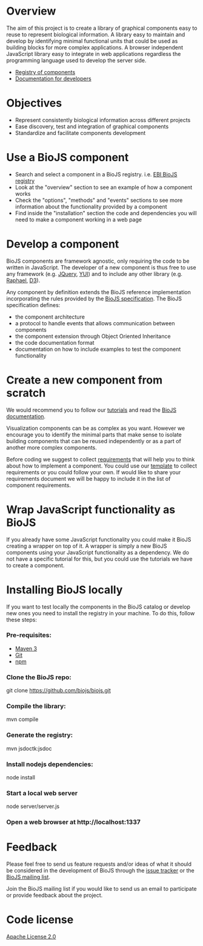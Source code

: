 # Overview
The aim of this project is to create a library of graphical components easy to reuse to represent biological information. A library easy to maintain and develop by identifying minimal functional units that could be used as building blocks for more complex applications. A browser independent JavaScript library easy to integrate in web applications regardless the programming language used to develop the server side.

* [Registry of components](http://www.ebi.ac.uk/Tools/biojs/registry)
* [Documentation for developers](https://github.com/biojs/biojs/wiki/Documentation)

# Objectives
* Represent consistently biological information across different projects
* Ease discovery, test and integration of graphical components
* Standardize and facilitate components development

# Use a BioJS component
* Search and select a component in a BioJS registry. i.e. [EBI BioJS registry](http://www.ebi.ac.uk/Tools/biojs/registry/components.html)
* Look at the "overview" section to see an example of how a component works
* Check the "options", "methods" and "events" sections to see more information about the functionality provided by a component
* Find inside the "installation" section the code and dependencies you will need to make a component working in a web page

# Develop a component
BioJS components are framework agnostic, only requiring the code to be written in JavaScript. The developer of a new component is thus free to use any framework (e.g. [JQuery](http://jquery.com/), [YUI](http://yuilibrary.com/)) and to include any other library (e.g. [Raphael](http://raphaeljs.com/), [D3](http://d3js.org/)).

Any component by definition extends the BioJS reference implementation incorporating the rules provided by the [BioJS specification](https://docs.google.com/document/d/1gG036Bvwl4i-KX5BTHddGzeE_5eospL-864BrnsAS_s/edit). The BioJS specification defines:

* the component architecture
* a protocol to handle events that allows communication between components
* the component extension through Object Oriented Inheritance
* the code documentation format
* documentation on how to include examples to test the component functionality

# Create a new component from scratch

We would recommend you to follow our [tutorials](https://github.com/biojs/biojs/wiki/Documentation#tutorials) and read the [BioJS documentation](https://github.com/biojs/biojs/wiki/Documentation).

Visualization components can be as complex as you want. However we encourage you to identify the minimal parts that make sense to isolate building components that can be reused independently or as a part of another more complex components.

Before coding we suggest to collect [requirements](https://github.com/biojs/biojs/wiki/Documentation#requirements) that will help you to think about how to implement a component. You could use our [template](https://docs.google.com/document/d/1LLyUK0jEc8KXAtlmUc7vX68wvR3k8AoSdkLVSKcK1M0/edit) to collect requirements or you could follow your own. If would like to share your requirements document we will be happy to include it in the list of component requirements.

# Wrap JavaScript functionality as BioJS

If you already have some JavaScript functionality you could make it BioJS creating a wrapper on top of it. A wrapper is simply a new BioJS components using your JavaScript functionality as a dependency. We do not have a specific tutorial for this, but you could use the tutorials we have to create a component.


# Installing BioJS locally
If you want to test locally the components in the BioJS catalog or develop new ones you need to install the registry in your machine. To do this, follow these steps:

### Pre-requisites:
* [Maven 3](http://maven.apache.org/download.cgi)
* [Git](http://git-scm.com/book/en/Getting-Started-Installing-Git)
* [npm](http://howtonode.org/introduction-to-npm)

### Clone the BioJS repo:
git clone https://github.com/biojs/biojs.git

### Compile the library:
mvn compile

### Generate the registry:
mvn jsdoctk:jsdoc

### Install nodejs dependencies:
node install

### Start a local web server
node server/server.js

### Open a web browser at http://localhost:1337

# Feedback
Please feel free to send us feature requests and/or ideas of what it should be considered in the development of BioJS through the [issue tracker](https://github.com/biojs/biojs/issues) or the [BioJS mailing list](https://groups.google.com/forum/#!forum/biojs).

Join the BioJS mailing list if you would like to send us an email to participate or provide feedback about the project.

# Code license
[Apache License 2.0](http://www.apache.org/licenses/LICENSE-2.0) 

